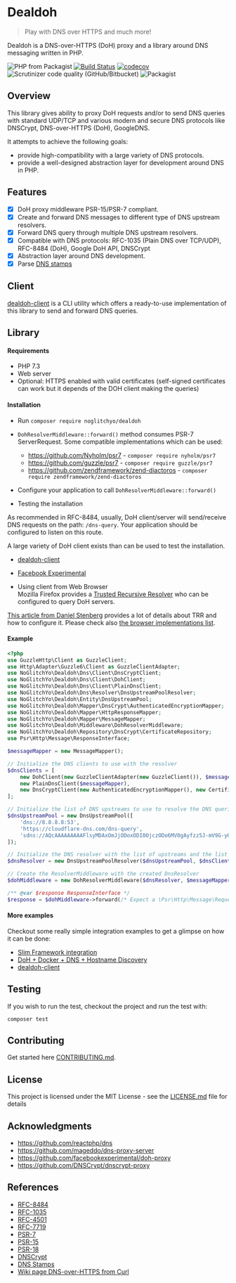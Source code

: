 # Dealdoh
> Play with DNS over HTTPS and much more!

Dealdoh is a DNS-over-HTTPS (DoH) proxy and a library around DNS messaging written in PHP.

![PHP from Packagist](https://img.shields.io/packagist/php-v/noglitchyo/dealdoh.svg)
[![Build Status](https://travis-ci.org/noglitchyo/dealdoh.svg?branch=master)](https://travis-ci.org/noglitchyo/dealdoh)
[![codecov](https://codecov.io/gh/noglitchyo/dealdoh/branch/master/graph/badge.svg)](https://codecov.io/gh/noglitchyo/dealdoh)
![Scrutinizer code quality (GitHub/Bitbucket)](https://img.shields.io/scrutinizer/quality/g/noglitchyo/dealdoh.svg)
![Packagist](https://img.shields.io/packagist/l/noglitchyo/dealdoh.svg)

## Overview

This library gives ability to proxy DoH requests and/or to send DNS queries with standard UDP/TCP and various modern and secure DNS protocols like DNSCrypt, DNS-over-HTTPS (DoH), GoogleDNS.

It attempts to achieve the following goals:
- provide high-compatibility with a large variety of DNS protocols.
- provide a well-designed abstraction layer for development around DNS in PHP.

## Features

- [x] DoH proxy middleware PSR-15/PSR-7 compliant.
- [x] Create and forward DNS messages to different type of DNS upstream resolvers.
- [x] Forward DNS query through multiple DNS upstream resolvers.
- [x] Compatible with DNS protocols: RFC-1035 (Plain DNS over TCP/UDP), RFC-8484 (DoH), Google DoH API, DNSCrypt
- [x] Abstraction layer around DNS development.
- [x] Parse [DNS stamps](https://dnscrypt.info/stamps-specifications)

## Client

[dealdoh-client](https://github.com/noglitchyo/dealdoh-client/) is a CLI utility which offers a ready-to-use implementation
of this library to send and forward DNS queries.

## Library

#### Requirements

- PHP 7.3
- Web server
- Optional: HTTPS enabled with valid certificates (self-signed certificates can work but it depends of the DOH client making the queries)

#### Installation

- Run `composer require noglitchyo/dealdoh`

- `DohResolverMiddleware::forward()` method consumes PSR-7 ServerRequest. 
Some compatible implementations which can be used:
    * https://github.com/Nyholm/psr7 - `composer require nyholm/psr7`
    * https://github.com/guzzle/psr7 - `composer require guzzle/psr7`
    * https://github.com/zendframework/zend-diactoros - `composer require zendframework/zend-diactoros`
- Configure your application to call `DohResolverMiddleware::forward()`
- Testing the installation

As recommended in RFC-8484, usually, DoH client/server will send/receive DNS requests on the path: `/dns-query`. 
Your application should be configured to listen on this route.

A large variety of DoH client exists than can be used to test the installation. 

* [dealdoh-client](https://github.com/noglitchyo/dealdoh-client/)
* [Facebook Experimental](https://github.com/facebookexperimental/doh-proxy)
  
* Using client from Web Browser  
Mozilla Firefox provides a [Trusted Recursive Resolver](https://wiki.mozilla.org/Trusted_Recursive_Resolver) who can be configured to query DoH servers.

[This article from Daniel Stenberg](https://daniel.haxx.se/blog/2018/06/03/inside-firefoxs-doh-engine/) 
provides a lot of details about TRR and how to configure it. 
Please check also [the browser implementations list](https://github.com/curl/curl/wiki/DNS-over-HTTPS#supported-in-browsers-and-clients). 

#### Example
```php
<?php
use GuzzleHttp\Client as GuzzleClient;
use Http\Adapter\Guzzle6\Client as GuzzleClientAdapter;
use NoGlitchYo\Dealdoh\Dns\Client\DnsCryptClient;
use NoGlitchYo\Dealdoh\Dns\Client\DohClient;
use NoGlitchYo\Dealdoh\Dns\Client\PlainDnsClient;
use NoGlitchYo\Dealdoh\Dns\Resolver\DnsUpstreamPoolResolver;
use NoGlitchYo\Dealdoh\Entity\DnsUpstreamPool;
use NoGlitchYo\Dealdoh\Mapper\DnsCrypt\AuthenticatedEncryptionMapper;
use NoGlitchYo\Dealdoh\Mapper\HttpResponseMapper;
use NoGlitchYo\Dealdoh\Mapper\MessageMapper;
use NoGlitchYo\Dealdoh\Middleware\DohResolverMiddleware;
use NoGlitchYo\Dealdoh\Repository\DnsCrypt\CertificateRepository;
use Psr\Http\Message\ResponseInterface;

$messageMapper = new MessageMapper();

// Initialize the DNS clients to use with the resolver
$dnsClients = [
    new DohClient(new GuzzleClientAdapter(new GuzzleClient()), $messageMapper),
    new PlainDnsClient($messageMapper),
    new DnsCryptClient(new AuthenticatedEncryptionMapper(), new CertificateRepository(), $messageMapper)
];

// Initialize the list of DNS upstreams to use to resolve the DNS queries
$dnsUpstreamPool = new DnsUpstreamPool([
    'dns://8.8.8.8:53',
    'https://cloudflare-dns.com/dns-query',
    'sdns://AQcAAAAAAAAAFlsyMDAxOmJjODoxODI0OjczODo6MV0gAyfzz5J-mV9G-yOB4Hwcdk7yX12EQs5Iva7kV3oGtlEgMi5kbnNjcnlwdC1jZXJ0LmFjc2Fjc2FyLWFtcy5jb20',
]);

// Initialize the DNS resolver with the list of upstreams and the list of clients able to exchange with the upstreams
$dnsResolver = new DnsUpstreamPoolResolver($dnsUpstreamPool, $dnsClients);

// Create the ResolverMiddleware with the created DnsResolver
$dohMiddleware = new DohResolverMiddleware($dnsResolver, $messageMapper, new HttpResponseMapper($messageMapper));

/** @var $response ResponseInterface */
$response = $dohMiddleware->forward(/* Expect a \Psr\Http\Message\RequestInterface object */);
```

#### More examples

Checkout some really simple integration examples to get a glimpse on how it can be done:

- [Slim Framework integration](examples/slim-integration/README.md) 
- [DoH + Docker + DNS + Hostname Discovery](examples/docker-firefox/README.md)
- [dealdoh-client](https://github.com/noglitchyo/dealdoh-client/)

## Testing

If you wish to run the test, checkout the project and run the test with: 

`composer test`

## Contributing

Get started here [CONTRIBUTING.md](CONTRIBUTING.md).

## License

This project is licensed under the MIT License - see the [LICENSE.md](LICENSE.md) file for details

## Acknowledgments

* https://github.com/reactphp/dns 
* https://github.com/mageddo/dns-proxy-server
* https://github.com/facebookexperimental/doh-proxy
* https://github.com/DNSCrypt/dnscrypt-proxy

## References

- [RFC-8484](https://tools.ietf.org/html/rfc8484)
- [RFC-1035](https://tools.ietf.org/html/rfc1035)
- [RFC-4501](https://tools.ietf.org/html/rfc4501)
- [RFC-7719](https://tools.ietf.org/html/rfc7719)
- [PSR-7](https://www.php-fig.org/psr/psr-7/)
- [PSR-15](https://www.php-fig.org/psr/psr-15/)
- [PSR-18](https://www.php-fig.org/psr/psr-18/)
- [DNSCrypt](https://dnscrypt.info/protocol)
- [DNS Stamps](https://dnscrypt.info/stamps-specifications)
- [Wiki page DNS-over-HTTPS from Curl](https://github.com/curl/curl/wiki/DNS-over-HTTPS)

